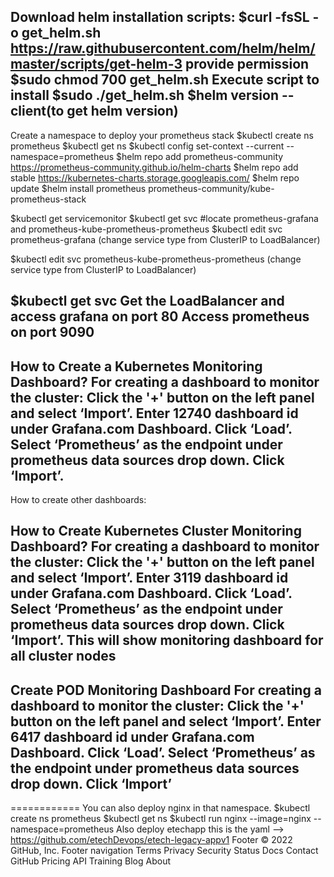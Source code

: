 Download helm installation scripts:
$curl -fsSL -o get_helm.sh https://raw.githubusercontent.com/helm/helm/master/scripts/get-helm-3
provide permission
$sudo chmod 700 get_helm.sh
Execute script to install
$sudo ./get_helm.sh 
$helm version --client(to get helm version)
---

Create a namespace to deploy your prometheus stack
$kubectl create ns prometheus
$kubectl get ns
$kubectl config set-context --current --namespace=prometheus
$helm repo add prometheus-community https://prometheus-community.github.io/helm-charts
$helm repo add stable https://kubernetes-charts.storage.googleapis.com/
$helm repo update
$helm install prometheus prometheus-community/kube-prometheus-stack


$kubectl get servicemonitor
$kubectl get svc 
#locate prometheus-grafana and prometheus-kube-prometheus-prometheus
$kubectl edit svc prometheus-grafana
(change service type from ClusterIP to LoadBalancer)

$kubectl edit svc prometheus-kube-prometheus-prometheus
(change service type from ClusterIP to LoadBalancer)

$kubectl get svc 
Get the LoadBalancer and access grafana on port 80 
Access prometheus on port 9090
---

How to Create a Kubernetes Monitoring Dashboard?
For creating a dashboard to monitor the cluster:
Click the '+' button on the left panel and select ‘Import’.
Enter 12740 dashboard id under Grafana.com Dashboard.
Click ‘Load’.
Select ‘Prometheus’ as the endpoint under prometheus data sources drop down.
Click ‘Import’.
---

How to create other dashboards:

How to Create Kubernetes Cluster Monitoring Dashboard?
For creating a dashboard to monitor the cluster:
Click the '+' button on the left panel and select ‘Import’.
Enter 3119 dashboard id under Grafana.com Dashboard.
Click ‘Load’.
Select ‘Prometheus’ as the endpoint under prometheus data sources drop down.
Click ‘Import’.
This will show monitoring dashboard for all cluster nodes
---

Create POD Monitoring Dashboard
For creating a dashboard to monitor the cluster:
Click the '+' button on the left panel and select ‘Import’.
Enter 6417 dashboard id under Grafana.com Dashboard.
Click ‘Load’.
Select ‘Prometheus’ as the endpoint under prometheus data sources drop down.
Click ‘Import’
---

============
You can also deploy nginx in that namespace.
$kubectl create ns prometheus
$kubectl get ns
$kubectl run nginx --image=nginx --namespace=prometheus
Also deploy etechapp this is the yaml --> https://github.com/etechDevops/etech-legacy-appv1
Footer
© 2022 GitHub, Inc.
Footer navigation
Terms
Privacy
Security
Status
Docs
Contact GitHub
Pricing
API
Training
Blog
About
